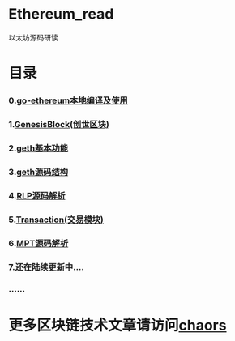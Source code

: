 # Ethereum_read

以太坊源码研读

# 目录

### 0.[go-ethereum本地编译及使用](https://github.com/chaors/Ethereum_read/blob/master/Docs/0x00%20go-ethereum本地编译及使用.md)

### 1.[GenesisBlock(创世区块)](https://github.com/chaors/Ethereum_read/blob/master/Docs/0x01GenesisBlock(创世区块).md)

### 2.[geth基本功能](https://github.com/chaors/Ethereum_read/blob/master/Docs/0x02%20geth基本功能.md)

### 3.[geth源码结构](https://github.com/chaors/Ethereum_read/blob/master/Docs/0x03%20geth源码结构.md)

### 4.[RLP源码解析](https://github.com/chaors/Ethereum_read/blob/master/Docs/0x04%20RLP源码解析.md)

### 5.[Transaction(交易模块)](https://github.com/chaors/Ethereum_read/blob/master/Docs/0x05%20Transaction(交易模块)%20.md)

### 6.[MPT源码解析](https://github.com/chaors/Ethereum_read/blob/master/Docs/0x06%20MPT源码解析.md)

### 7.还在陆续更新中....

### ......



# 更多区块链技术文章请访问[chaors](https://www.jianshu.com/c/6277257ba30a)
